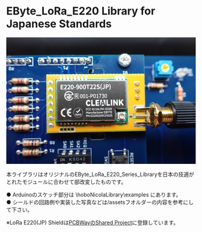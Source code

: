 # EByte_LoRa_E220 Library for Japanese Standards

![](assets/E220(JP).jpg)

本ライブラリはオリジナルのEByte_LoRa_E220_Series_Libraryを日本の技適がとれたモジュールに合わせて部改変したものです。 

● Arduinoのスケッチ部分は \hoboNicolaLibrary\examples にあります。   
● シールドの回路例や実装した写真などは/assetsフオルダーの内容を参考にして下さい。

※LoRa E220(JP) Shieldは[PCBWayのShared Project](https://www.pcbway.com/project/shareproject/LoRa_E220_JP_Shield_64380833.html)に登録しています。
